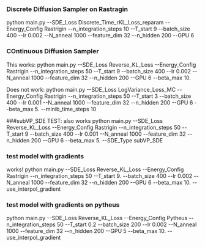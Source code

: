 
### Discrete Diffusion Sampler on Rastragin
python main.py --SDE_Loss Discrete_Time_rKL_Loss_reparam --Energy_Config Rastrigin --n_integration_steps 10 --T_start 9 --batch_size 400 --lr 0.002 --N_anneal 1000 --feature_dim 32 --n_hidden 200 --GPU 6


### COntinuous Diffusion Sampler
This works:
python main.py --SDE_Loss Reverse_KL_Loss --Energy_Config Rastrigin --n_integration_steps 50 --T_start 9 --batch_size 400 --lr 0.002 --N_anneal 1000 --feature_dim 32 --n_hidden 200 --GPU 6 --beta_max 10.


Does not work:
python main.py --SDE_Loss LogVariance_Loss_MC --Energy_Config Rastrigin --n_integration_steps 50 --T_start 3 --batch_size 400 --lr 0.001 --N_anneal 1000 --feature_dim 32 --n_hidden 200 --GPU 6 --beta_max 5. --minib_time_steps 10




###subVP_SDE
TEST: also works
python main.py --SDE_Loss Reverse_KL_Loss --Energy_Config Rastrigin --n_integration_steps 50 --T_start 9 --batch_size 400 --lr 0.001 --N_anneal 1000 --feature_dim 32 --n_hidden 200 --GPU 6 --beta_max 5. --SDE_Type subVP_SDE


### test model with gradients 
works!
python main.py --SDE_Loss Reverse_KL_Loss --Energy_Config Rastrigin --n_integration_steps 50 --T_start 9. --batch_size 400 --lr 0.002 --N_anneal 1000 --feature_dim 32 --n_hidden 200 --GPU 6 --beta_max 10. --use_interpol_gradient


### test model with gradients on pytheus

python main.py --SDE_Loss Reverse_KL_Loss --Energy_Config Pytheus --n_integration_steps 50 --T_start 0.2 --batch_size 200 --lr 0.002 --N_anneal 1000 --feature_dim 32 --n_hidden 200 --GPU 5 --beta_max 10. --use_interpol_gradient